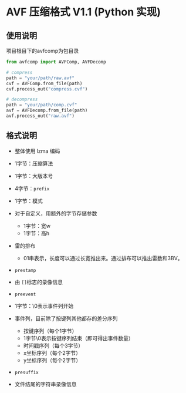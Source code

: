 # AVF 压缩格式 V1.1 (Python 实现)

## 使用说明

项目根目下的avfcomp为包目录

```python
from avfcomp import AVFComp, AVFDecomp

# compress
path = "your/path/raw.avf"
cvf = AVFComp.from_file(path)
cvf.process_out("compress.cvf")

# decompress
path = "your/path/comp.cvf"
avf = AVFDecomp.from_file(path)
avf.process_out("raw.avf")
```

## 格式说明

- 整体使用 lzma 编码

* 1字节：压缩算法
* 1字节：大版本号
* 4字节：`prefix`
* 1字节：模式
* 对于自定义，用额外的字节存储参数

  * 1字节：宽w
  * 1字节：高h
* 雷的排布

  * 01串表示，长度可以通过长宽推出来。通过排布可以推出雷数和3BV。
* `prestamp`
* 由 `[]`标志的录像信息
* `preevent`
* 1字节：\0表示事件列开始
* 事件列，目前除了按键列其他都存的差分序列

  * 按键序列（每个1字节）
  * 1字节\0表示按键序列结束（即可得出事件数量）
  * 时间戳序列（每个3字节）
  * x坐标序列（每个2字节）
  * y坐标序列（每个2字节）
* `presuffix`
* 文件结尾的字符串录像信息
